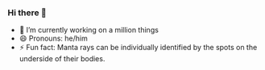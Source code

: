 ### Hi there 👋
- 🔭 I’m currently working on a million things
- 😄 Pronouns: he/him
- ⚡ Fun fact: Manta rays can be individually identified by the spots on the underside of their bodies.


